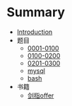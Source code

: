 # Summary

* [Introduction](README.md)
* 题目
    - [0001-0100](docs/source/0000-0100.md)
    - [0100-0200](docs/source/0101-0200.md)
    - [0201-0300](docs/source/0201-0300.md)
    - [mysql](docs/source/mysql.md)
    - [bash](docs/source/bash.md)
* 书籍
    - [剑指offer](docs/source/offer.md)
